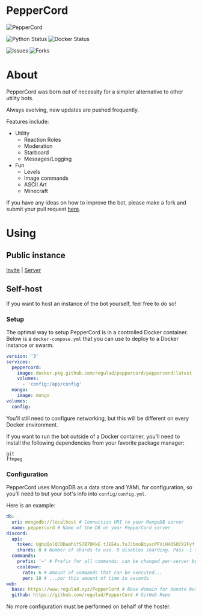 # PepperCord
![PepperCord](https://repository-images.githubusercontent.com/364397477/80156d00-ad0d-11eb-85d6-dcdbcb0e136d)

![Python Status](https://img.shields.io/github/workflow/status/regulad/PepperCord/Python?label=Python)
![Docker Status](https://img.shields.io/github/workflow/status/regulad/PepperCord/Docker?label=Docker)

![Issues](https://img.shields.io/github/issues/regulad/PepperCord)
![Forks](https://img.shields.io/github/issues-pr/regulad/PepperCord)

# About

PepperCord was born out of necessity for a simpler alternative to other utility bots.

Always evolving, new updates are pushed frequently.

Features include:
* Utility
  * Reaction Roles
  * Moderation
  * Starboard
  * Messages/Logging
* Fun
  * Levels
  * Image commands
  * ASCII Art
  * Minecraft

If you have any ideas on how to improve the bot, please make a fork and submit your pull request [here](https://github.com/regulad/PepperCord/pulls).

# Using

## Public instance

[Invite](https://discord.com/api/oauth2/authorize?client_id=839264035756310589&permissions=3157650678&scope=bot%20applications.commands) | [Server](https://www.regulad.xyz/discord)

## Self-host

If you want to host an instance of the bot yourself, feel free to do so! 

### Setup

The optimal way to setup PepperCord is in a controlled Docker container. Below is a `docker-compose.yml` that you can use to deploy to a Docker instance or swarm.

```yaml
version: '3'
services:
  peppercord:
    image: docker.pkg.github.com/regulad/peppercord/peppercord:latest
    volumes:
      - 'config:/app/config'
  mongo:
    image: mongo
volumes:
  config:
```

You'll still need to configure networking, but this will be different on every Docker environment.

If you want to run the bot outside of a Docker container, you'll need to install the following dependencies from your favorite package manager:

```
git
ffmpeg
```

### Configuration

PepperCord uses MongoDB as a data store and YAML for configuration, so you'll need to but your bot's info into `config/config.yml`. 

Here is an example:

```yaml
db:
  uri: mongodb://localhost # Connection URI to your MongoDB server
  name: peppercord # Name of the DB on your PepperCord server
discord:
  api:
    token: UghqQolQCODamh1fS7B7DKkE.tJEE4u.TnJJbmoBbyscPFViH4OSOCX2Fyf # Token for your bot. Selfbots don't work.
    shards: 0 # Number of shards to use. 0 disables sharding. Pass -1 to let discord decide the number of shards.
  commands:
    prefix: '~' # Prefix for all commands: can be changed per-server by the user
    cooldown:
      rate: 6 # Amount of commands that can be executed...
      per: 10 # ...per this amount of time in seconds
web:
  base: https://www.regulad.xyz/PepperCord # Base domain for donate button and more
  github: https://github.com/regulad/PepperCord # GitHub Repo
```

No more configuration must be performed on behalf of the hoster.

